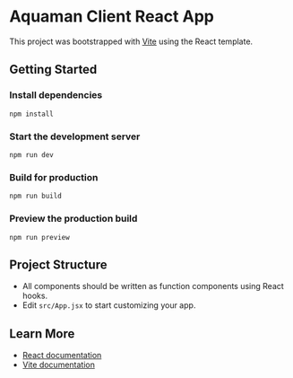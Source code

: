 # Aquaman Client React App

This project was bootstrapped with [Vite](https://vitejs.dev/) using the React template.

## Getting Started

### Install dependencies
```
npm install
```

### Start the development server
```
npm run dev
```

### Build for production
```
npm run build
```

### Preview the production build
```
npm run preview
```

## Project Structure
- All components should be written as function components using React hooks.
- Edit `src/App.jsx` to start customizing your app.

## Learn More
- [React documentation](https://react.dev/)
- [Vite documentation](https://vitejs.dev/)
